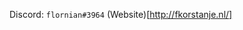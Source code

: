 Discord: `flornian#3964`
(Website)[http://fkorstanje.nl/]

<!---
floriankorstanje/floriankorstanje is a ✨ special ✨ repository because its `README.md` (this file) appears on your GitHub profile.
You can click the Preview link to take a look at your changes.
--->
